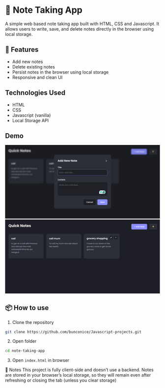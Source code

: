 # 📝 Note Taking App

A simple web based note taking app built with HTML, CSS and Javascript. It allows users to write, save, and delete notes directly in the browser using local storage.

## 🚀 Features

- Add new notes
- Delete existing notes
- Persist notes in the browser using local storage
- Responsive and clean UI

## Technologies Used

- HTML
- CSS
- Javascript (vanilla)
- Local Storage API

## Demo

![screenshot of the app](./img/screenshot.png)
![screenshot of the app](./img/screenshot-1.png)

## 📦 How to use

1. Clone the repository

```bash
git clone https://github.com/bunconice/Javascript-projects.git
```

2. Open folder

```bash
cd note-taking-app
```

3. Open `index.html` in browser

📌 Notes
This project is fully client-side and doesn’t use a backend.
Notes are stored in your browser’s local storage, so they will remain even after refreshing or closing the tab (unless you clear storage)
